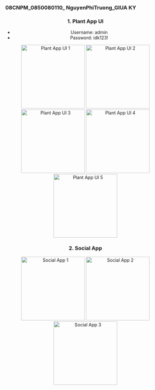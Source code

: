 ### 08CNPM_0850080110_ NguyenPhiTruong_GIUA KY

<div align="center">

### 1. Plant App UI
- Username: admin
- Password: idk123!

<img src="https://github.com/nptruong01/Flutter_GiuaKy/assets/113322089/b2379e11-0580-4acb-a5a3-9959a814d666.png" alt="Plant App UI 1" width="200"/>
<img src="https://github.com/nptruong01/Flutter_GiuaKy/assets/113322089/ab2b691e-c275-4af7-8a92-4f117b6da6d5.png" alt="Plant App UI 2" width="200"/>
<img src="https://github.com/nptruong01/Flutter_GiuaKy/assets/113322089/098504c4-1c83-477d-b499-d23da6dbee90.png" alt="Plant App UI 3" width="200"/>
<img src="https://github.com/nptruong01/Flutter_GiuaKy/assets/113322089/651b6c32-0321-4b00-8e52-191201973d4f.png" alt="Plant App UI 4" width="200"/>
<img src="https://github.com/nptruong01/Flutter_GiuaKy/assets/113322089/5650edd2-ae9c-4965-a606-cf45d10aac31.png" alt="Plant App UI 5" width="200"/>

### 2. Social App
<img src="https://github.com/nptruong01/Flutter_GiuaKy/assets/113322089/205ecf1f-f3b3-4bfb-a533-cbb99a1a0bbd.png" alt="Social App 1" width="200"/>
<img src="https://github.com/nptruong01/Flutter_GiuaKy/assets/113322089/0f82e8be-8f98-4178-be0c-497e23feb021.png" alt="Social App 2" width="200"/>
<img src="https://github.com/nptruong01/Flutter_GiuaKy/assets/113322089/c5e413c1-391c-4250-9569-ce60f68bcdb7.png" alt="Social App 3" width="200"/>

</div>

